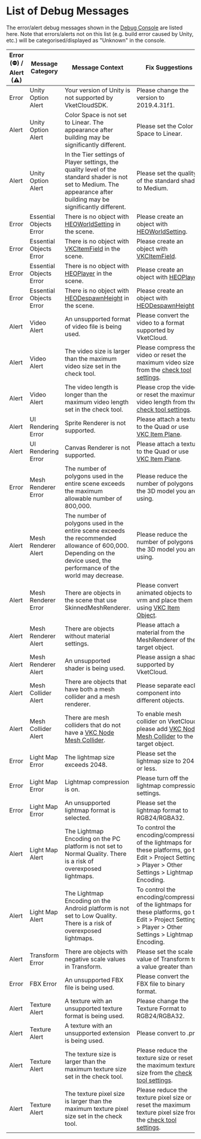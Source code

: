 # List of Debug Messages

The error/alert debug messages shown in the [Debug Console](debugconsole.md) are listed here.
Note that errors/alerts not on this list (e.g. build error caused by Unity, etc.) will be categorised/displayed as "Unknown" in the console.

|Error (⛔) / Alert (⚠)|Message Category|Message Context|Fix Suggestions|Related Links|
|-----|-----|-----|-----|-----|
|Error|Unity Option Alert|Your version of Unity is not supported by VketCloudSDK.|Please change the version to 2019.4.31f1.|[Download Archive](https://unity.com/releases/editor/archive#download-archive-2019){target=_blank} |
|Alert|Unity Option Alert|Color Space is not set to Linear. The appearance after building may be significantly different.|Please set the Color Space to Linear.| [Unity Pre-prep](../AboutVketCloudSDK/OperatingEnvironment.md) |
|Alert|Unity Option Alert|In the Tier settings of Player settings, the quality level of the standard shader is not set to Medium. The appearance after building may be significantly different.|Please set the quality of the standard shader to Medium.|[Graphics - Unity Documentation](https://docs.unity3d.com/ja/2019.4/Manual/class-GraphicsSettings.html){target=_blank}|
|Error|Essential Objects Error|There is no object with [HEOWorldSetting](../VKCComponents/HEOWorldSetting.md) in the scene.|Please create an object with [HEOWorldSetting](../VKCComponents/HEOWorldSetting.md).|[Essential objects](../FirstStep/WorldBasicComponents.md) |
|Error|Essential Objects Error|There is no object with [VKCItemField](../VKCComponents/VKCItemField.md) in the scene.|Please create an object with [VKCItemField](../VKCComponents/VKCItemField.md).|[Essential objects](../FirstStep/WorldBasicComponents.md) |
|Error|Essential Objects Error|There is no object with [HEOPlayer](../VKCComponents/HEOPlayer.md) in the scene.|Please create an object with [HEOPlayer](../VKCComponents/HEOPlayer.md).|[Essential objects](../FirstStep/WorldBasicComponents.md) |
|Error|Essential Objects Error|There is no object with [HEODespawnHeight](../VKCComponents/HEODespawnHeight.md) in the scene.|Please create an object with [HEODespawnHeight](../VKCComponents/HEODespawnHeight.md).|[Essential objects](../FirstStep/WorldBasicComponents.md) |
|Alert|Video Alert|An unsupported format of video file is being used.|Please convert the video to a format supported by VketCloud.||
|Alert|Video Alert|The video size is larger than the maximum video size set in the check tool.|Please compress the video or reset the maximum video size from the [check tool settings](debugconsole.md).||
|Alert|Video Alert|The video length is longer than the maximum video length set in the check tool.|Please crop the video or reset the maximum video length from the [check tool settings](debugconsole.md).||
|Alert|UI Rendering Error|Sprite Renderer is not supported.|Please attach a texture to the Quad or use [VKC Item Plane](../VKCComponents/VKCItemPlane.md).|
|Alert|UI Rendering Error|Canvas Renderer is not supported.|Please attach a texture to the Quad or use [VKC Item Plane](../VKCComponents/VKCItemPlane.md).|
|Error|Mesh Renderer Error|The number of polygons used in the entire scene exceeds the maximum allowable number of 800,000.|Please reduce the number of polygons in the 3D model you are using.|[Compressing mesh data - Unity Documentation](https://docs.unity3d.com/2021.3/Documentation/Manual/mesh-compression.html){target=_blank}|
|Alert|Mesh Renderer Alert|The number of polygons used in the entire scene exceeds the recommended allowance of 600,000. Depending on the device used, the performance of the world may decrease.|Please reduce the number of polygons in the 3D model you are using.|[Compressing mesh data - Unity Manual](https://docs.unity3d.com/2021.3/Documentation/Manual/mesh-compression.html){target=_blank}|
|Alert|Mesh Renderer Error|There are objects in the scene that use SkinnedMeshRenderer.|Please convert animated objects to vrm and place them using [VKC Item Object](../VKCComponents/VKCItemObject.md).||
|Alert|Mesh Renderer Alert|There are objects without material settings.|Please attach a material from the MeshRenderer of the target object.||
|Alert|Mesh Renderer Alert|An unsupported shader is being used.|Please assign a shader supported by VketCloud.||
|Alert|Mesh Collider Alert|There are objects that have both a mesh collider and a mesh renderer.|Please separate each component into different objects.||
|Alert|Mesh Collider Alert|There are mesh colliders that do not have a [VKC Node Mesh Collider](../VKCComponents/VKCNodeMeshCollider.md).|To enable mesh collider on VketCloud, please add [VKC Node Mesh Collider](../VKCComponents/VKCNodeMeshCollider.md) to the target object.||
|Error|Light Map Error|The lightmap size exceeds 2048.|Please set the lightmap size to 2048 or less.||
|Error|Light Map Error|Lightmap compression is on.|Please turn off the lightmap compression settings.||
|Error|Light Map Error|An unsupported lightmap format is selected.|Please set the lightmap format to RGB24/RGBA32.||
|Alert|Light Map Alert|The Lightmap Encoding on the PC platform is not set to Normal Quality. There is a risk of overexposed lightmaps.|To control the encoding/compression of the lightmaps for these platforms, go to Edit > Project Settings > Player > Other Settings > Lightmap Encoding.|[Lightmaps: Technical information - Unity Documentation](https://docs.unity3d.com/2019.4/Documentation/Manual/Lightmaps-TechnicalInformation.html){target=_blank} |
|Alert|Light Map Alert|The Lightmap Encoding on the Android platform is not set to Low Quality. There is a risk of overexposed lightmaps.|To control the encoding/compression of the lightmaps for these platforms, go to Edit > Project Settings > Player > Other Settings > Lightmap Encoding.|[Lightmaps: Technical information - Unity Documentation](https://docs.unity3d.com/2019.4/Documentation/Manual/Lightmaps-TechnicalInformation.html){target=_blank} |
|Alert|Transform Error|There are objects with negative scale values in Transform.|Please set the scale value of Transform to a value greater than 0.||
|Error|FBX Error|An unsupported FBX file is being used.|Please convert the FBX file to binary format.|
|Alert|Texture Alert|A texture with an unsupported texture format is being used.|Please change the Texture Format to RGB24/RGBA32.||
|Alert|Texture Alert|A texture with an unsupported extension is being used.|Please convert to .png.||
|Alert|Texture Alert|The texture size is larger than the maximum texture size set in the check tool.|Please reduce the texture size or reset the maximum texture size from the [check tool settings](debugconsole.md).||
|Alert|Texture Alert|The texture pixel size is larger than the maximum texture pixel size set in the check tool.|Please reduce the texture pixel size or reset the maximum texture pixel size from the [check tool settings](debugconsole.md).|| 